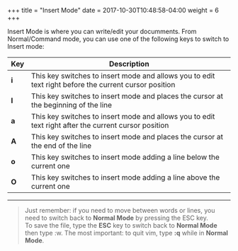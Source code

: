 +++
title = "Insert Mode"
date =  2017-10-30T10:48:58-04:00
weight = 6
+++

Insert Mode is where you can write/edit your documments. From Normal/Command mode, you can use one of the following keys to switch to Insert mode:  

| Key     | Description   																											|
|---------|---------------------------------------------------------------------|
| **i**   | This key switches to insert mode and allows you to edit text right before the current cursor position |
| **I**   | This key switches to insert mode and places the cursor at the beginning of the line  |
| **a**   | This key switches to insert mode and allows you to edit text right after the current cursor position|
| **A**   | This key switches to insert mode and places the cursor at the end of the line|
| **o**   | This key switches to insert mode adding a line below the current one|
| **O**   | This key switches to insert mode adding a line above the current one|

------------

> Just remember: if you need to move between words or lines, you need to switch back to **Normal Mode** by pressing the ESC key.  
> To save the file, type the **ESC** key to switch back to **Normal Mode** then type :w. The most important: to quit vim, type **:q** while in **Normal Mode**.
